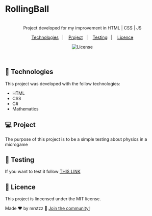 # RollingBall 

<p align="center">
 <br/>
Project developed for my improvement in HTML | CSS | JS
</p>

<p align="center">
  <a href="#-technologies">Technologies</a>&nbsp;&nbsp;&nbsp;|&nbsp;&nbsp;&nbsp;
  <a href="#-project">Project</a>&nbsp;&nbsp;&nbsp;|&nbsp;&nbsp;&nbsp;
  <a href="#-testing">Testing</a>&nbsp;&nbsp;&nbsp;|&nbsp;&nbsp;&nbsp;
  <a href="#memo-licence">Licence</a>
</p>

<p align="center">
  <img alt="License" src="https://img.shields.io/static/v1?label=license&message=MIT&color=49AA26&labelColor=000000">
</p>

<br>

## 🚀 Technologies

This project was developed with the follow technologies:

- HTML 
- CSS
- C#
- Mathematics

## 💻 Project

The purpose of this project is to be a simple testing about physics in a microgame 

## 🔖 Testing

If you want to test it follow [THIS LINK](https://play.unity.com/mg/other/webgl-builds-362302)

## :memo: Licence

This project is lincensed under the MIT license.

Made ♥ by mrstzz :wave: [Join the community!](https://discord.gg/VvkJk9UDmV)

